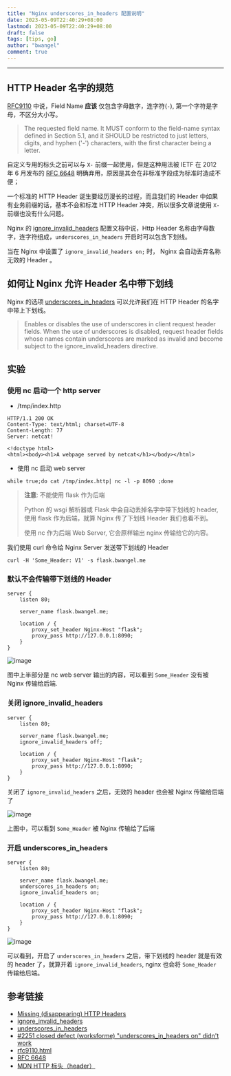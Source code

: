 ```yaml
---
title: "Nginx underscores_in_headers 配置说明"
date: 2023-05-09T22:40:29+08:00
lastmod: 2023-05-09T22:40:29+08:00
draft: false
tags: [tips, go]
author: "bwangel"
comment: true
---
```


<!--more-->

---

## HTTP Header 名字的规范

[RFC9110](https://www.rfc-editor.org/rfc/rfc9110.html#fields.registry) 中说，Field Name __应该__ 仅包含字母数字，连字符(`-`), 第一个字符是字母，不区分大小写。

> The requested field name. It MUST conform to the field-name syntax defined in Section 5.1, and it SHOULD be restricted to just letters, digits, and hyphen ('-') characters, with the first character being a letter.

自定义专用的标头之前可以与 `X-` 前缀一起使用，但是这种用法被 IETF 在 2012 年 6 月发布的 [RFC 6648](https://datatracker.ietf.org/doc/html/rfc6648) 明确弃用，原因是其会在非标准字段成为标准时造成不便；

一个标准的 HTTP Header 诞生要经历漫长的过程，而且我们的 Header 中如果有业务前缀的话，基本不会和标准 HTTP Header 冲突，所以很多文章说使用 `X-` 前缀也没有什么问题。

Nginx 的 [ignore_invalid_headers](http://nginx.org/en/docs/http/ngx_http_core_module.html#ignore_invalid_headers) 配置文档中说，Http Header 名称由字母数字，连字符组成，`underscores_in_headers` 开启时可以包含下划线。

当在 Nginx 中设置了 `ignore_invalid_headers on;` 时， Nginx 会自动丢弃名称无效的 Header 。


## 如何让 Nginx 允许 Header 名中带下划线

Nginx 的选项 [underscores_in_headers](http://nginx.org/en/docs/http/ngx_http_core_module.html#underscores_in_headers) 可以允许我们在 HTTP Header 的名字中带上下划线。

> Enables or disables the use of underscores in client request header fields. When the use of underscores is disabled, request header fields whose names contain underscores are marked as invalid and become subject to the ignore_invalid_headers directive.

## 实验

### 使用 nc 启动一个 http server

- /tmp/index.http

```
HTTP/1.1 200 OK
Content-Type: text/html; charset=UTF-8
Content-Length: 77
Server: netcat!

<!doctype html>
<html><body><h1>A webpage served by netcat</h1></body></html>
```

- 使用 nc 启动 web server

```
while true;do cat /tmp/index.http| nc -l -p 8090 ;done
```

> __注意__: 不能使用 flask 作为后端
>
> Python 的 wsgi 解析器或 Flask 中会自动丢掉名字中带下划线的 header, 使用 flask 作为后端，就算 Nginx 传了下划线 Header 我们也看不到。
>
> 使用 nc 作为后端 Web Server, 它会原样输出 nginx 传输给它的内容。

我们使用 curl 命令给 Nginx Server 发送带下划线的 Header

```
curl -H 'Some_Header: V1' -s flask.bwangel.me
```

### 默认不会传输带下划线的 Header

```nginx
server {
    listen 80;

    server_name flask.bwangel.me;

    location / {
        proxy_set_header Nginx-Host "flask";
        proxy_pass http://127.0.0.1:8090;
    }
}
```

![image](https://github.com/bwangelme/bwangelme.github.io/assets/11701497/419ee40b-ffc6-4c69-9955-4358d6e8ac36)

图中上半部分是 nc web server 输出的内容，可以看到 `Some_Header` 没有被 Nginx 传输给后端.

### 关闭 ignore_invalid_headers

```nginx
server {
    listen 80;

    server_name flask.bwangel.me;
    ignore_invalid_headers off;

    location / {
        proxy_set_header Nginx-Host "flask";
        proxy_pass http://127.0.0.1:8090;
    }
}
```

关闭了 `ignore_invalid_headers` 之后，无效的 header 也会被 Nginx 传输给后端了

![image](https://github.com/bwangelme/bwangelme.github.io/assets/11701497/95b9f397-c1d7-4782-afd2-9971b45fa402)

上图中，可以看到 `Some_Header` 被 Nginx 传输给了后端

### 开启 underscores_in_headers

```
server {
    listen 80;

    server_name flask.bwangel.me;
    underscores_in_headers on;
    ignore_invalid_headers on;

    location / {
        proxy_set_header Nginx-Host "flask";
        proxy_pass http://127.0.0.1:8090;
    }
}
```

![image](https://github.com/bwangelme/bwangelme.github.io/assets/11701497/2bfeda6c-0c4e-4bc9-a1d7-9eb00a15fa3c)

可以看到，开启了 `underscores_in_headers` 之后，带下划线的 header 就是有效的 header 了，就算开着 `ignore_invalid_headers`, nginx 也会将 `Some_Header` 传输给后端。

## 参考链接

- [Missing (disappearing) HTTP Headers](https://www.nginx.com/resources/wiki/start/topics/tutorials/config_pitfalls/?highlight=underscores#missing-disappearing-http-headers)
- [ignore_invalid_headers](http://nginx.org/en/docs/http/ngx_http_core_module.html#ignore_invalid_headers)
- [underscores_in_headers](http://nginx.org/en/docs/http/ngx_http_core_module.html#underscores_in_headers)
- [#2251 closed defect (worksforme) "underscores_in_headers on" didn't work](https://trac.nginx.org/nginx/ticket/2251)
- [rfc9110.html](https://www.rfc-editor.org/rfc/rfc9110.html#fields.registry)
- [RFC 6648](https://datatracker.ietf.org/doc/html/rfc6648)
- [MDN HTTP 标头（header）](https://developer.mozilla.org/zh-CN/docs/Web/HTTP/Headers)
